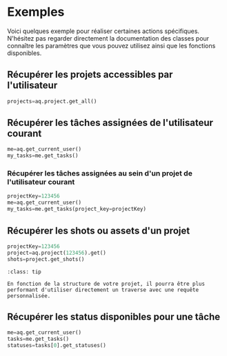 # Exemples

Voici quelques exemple pour réaliser certaines actions spécifiques. N'hésitez pas regarder directement la documentation des classes pour connaître les paramètres que vous pouvez utilisez ainsi que les fonctions disponibles.

## Récupérer les projets accessibles par l'utilisateur

```python
projects=aq.project.get_all()
```

## Récupérer les tâches assignées de l'utilisateur courant

```python
me=aq.get_current_user()
my_tasks=me.get_tasks()
```

### Récupérer les tâches assignées au sein d'un projet de l'utilisateur courant

```python
projectKey=123456
me=aq.get_current_user()
my_tasks=me.get_tasks(project_key=projectKey)
```

## Récupérer les shots ou assets d'un projet

```python
projectKey=123456
project=aq.project(123456).get()
shots=project.get_shots()
```

```{admonition} Conseil
:class: tip

En fonction de la structure de votre projet, il pourra être plus performant d'utiliser directement un traverse avec une requête personnalisée.
```

## Récupérer les status disponibles pour une tâche

```python
me=aq.get_current_user()
tasks=me.get_tasks()
statuses=tasks[0].get_statuses()
```